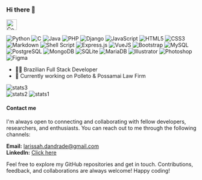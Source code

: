 ### Hi there 👋

<div align="left">
  <img src="https://visitor-badge.feriirawann.repl.co/?username=heylarissa&repo=heylarissa&style=for-the-badge&label=Visitors&logo=OpenTelemetry&color=61DAFB&contentType=svg" alt="Contador de Visitas do Perfil no Github" height="28px" />
</div>

![Python](https://img.shields.io/badge/Python-14354C?style=for-the-badge&logo=python&logoColor=white) 
![C](https://img.shields.io/badge/C-00599C?style=for-the-badge&logo=c&logoColor=white)
![Java](https://img.shields.io/badge/Java-ED8B00?style=for-the-badge&logo=openjdk&logoColor=white)
![PHP](https://img.shields.io/badge/PHP-777BB4?style=for-the-badge&logo=php&logoColor=white)
![Django](https://img.shields.io/badge/django-%23092E20.svg?style=for-the-badge&logo=django&logoColor=white) 
![JavaScript](https://img.shields.io/badge/javascript-%23323330.svg?style=for-the-badge&logo=javascript&logoColor=%23F7DF1E) 
![HTML5](https://img.shields.io/badge/html5-%23E34F26.svg?style=for-the-badge&logo=html5&logoColor=white) 
![CSS3](https://img.shields.io/badge/css3-%231572B6.svg?style=for-the-badge&logo=css3&logoColor=white) 
![Markdown](https://img.shields.io/badge/Markdown-000000?style=for-the-badge&logo=markdown&logoColor=white)
![Shell Script](https://img.shields.io/badge/Shell_Script-121011?style=for-the-badge&logo=gnu-bash&logoColor=white)
![Express.js](https://img.shields.io/badge/Express.js-404D59?style=for-the-badge)
![VueJS](https://img.shields.io/badge/Vue.js-35495E?style=for-the-badge&logo=vue.js&logoColor=4FC08D)
![Bootstrap](https://img.shields.io/badge/Bootstrap-563D7C?style=for-the-badge&logo=bootstrap&logoColor=white)
![MySQL](https://img.shields.io/badge/MySQL-00000F?style=for-the-badge&logo=mysql&logoColor=white)
![PostgreSQL](https://img.shields.io/badge/PostgreSQL-316192?style=for-the-badge&logo=postgresql&logoColor=white)
![MongoDB](https://img.shields.io/badge/MongoDB-4EA94B?style=for-the-badge&logo=mongodb&logoColor=white)
![SQLite](https://img.shields.io/badge/SQLite-07405E?style=for-the-badge&logo=sqlite&logoColor=white)
![MariaDB](https://img.shields.io/badge/MariaDB-003545?style=for-the-badge&logo=mariadb&logoColor=white)
![Illustrator](https://img.shields.io/badge/Adobe%20Illustrator-FF9A00?style=for-the-badge&logo=adobe%20illustrator&logoColor=white)
![Photoshop](https://img.shields.io/badge/Adobe%20Photoshop-31A8FF?style=for-the-badge&logo=Adobe%20Photoshop&logoColor=black)
![Figma](https://img.shields.io/badge/Figma-F24E1E?style=for-the-badge&logo=figma&logoColor=white)  

- 👩‍💻 Brazilian Full Stack Developer  
- 🔭 Currently working on Polleto & Possamai Law Firm


![stats3](http://github-readme-streak-stats.herokuapp.com?user=heylarissa&theme=dark&hide_border=true&background=161B22&ring=50A6FF&fire=FF9022&currStreakLabel=FFFFFF)  
![stats2](https://github-readme-stats.vercel.app/api?username=heylarissa&theme=dark&hide=stars,contribs](https://github-readme-stats.vercel.app/api?username=heylarissa&count_private=true&include_all_commits=true&show_icons=true&hide_border=true&bg_color=161B22&text_color=c9d1d9&title_color=50a6ff&icon_color=3572a5))  
![stats1](https://github-readme-stats.vercel.app/api/top-langs/?username=heylarissa&langs_count=8&layout=compact&hide_border=true&bg_color=161B22&text_color=c9d1d9&title_color=50a6ff&icon_color=3572a5&card_width=445)


#### Contact me
I'm always open to connecting and collaborating with fellow developers, researchers, and enthusiasts. You can reach out to me through the following channels:

**Email:** larissah.dandrade@gmail.com  
**LinkedIn:** [Click here](https://www.linkedin.com/in/larissahey/)

Feel free to explore my GitHub repositories and get in touch. Contributions, feedback, and collaborations are always welcome!
Happy coding!
